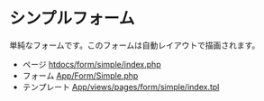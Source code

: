 # シンプルフォーム

単純なフォームです。このフォームは自動レイアウトで描画されます。

 * ページ [htdocs/form/simple/index.php](/htdocs/form/simple/index.php)
 * フォーム [App/Form/Simple.php](/App/Form/Simple.php)
 * テンプレート [App/views/pages/form/simple/index.tpl](/App/views/pages/form/simple/index.tpl)
